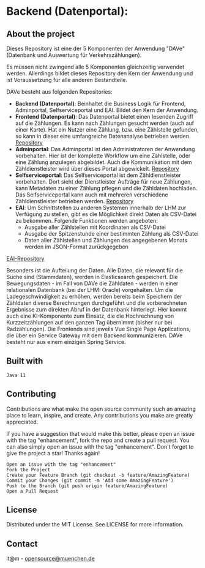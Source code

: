 # Backend (Datenportal):

## About the project

Dieses Repository ist eine der 5 Komponenten der Anwendung "DAVe" (Datenbank und Auswertung für Verkehrszählungen).

Es müssen nicht zwingend alle 5 Komponenten gleichzeitig verwendet werden. Allerdings bildet dieses Repository den Kern der Anwendung und ist Voraussetzung für alle anderen Bestandteile.

DAVe besteht aus folgenden Repositories:

* **Backend (Datenportal)**: Beinhaltet die Business Logik für Frontend, Adminportal, Selfserviceportal und EAI. Bildet den Kern der Anwendung. 
* **Frontend (Datenportal)**: Das Datenportal bietet einen lesenden Zugriff auf die Zählungen. Es kann nach Zählungen gesucht werden (auch auf einer Karte). Hat ein Nutzer eine Zählung, bzw. eine Zählstelle gefunden, so kann in dieser eine umfangreiche Datenanalyse betrieben werden. [Repository](https://github.com/it-at-m/dave-frontend)
* **Adminportal**: Das Adminportal ist den Administratoren der Anwendung vorbehalten. Hier ist der komplette Workflow um eine Zählstelle, oder eine Zählung anzulegen abgebildet. Auch die Kommunikation mit dem Zähldienstleister wird über dieses Portal abgewickelt. [Repository](https://github.com/it-at-m/dave-admin-portal)
* **Selfserviceportal**: Das Selfserviceportal ist dem Zähldienstleister vorbehalten. Dort sieht der Dienstleister Aufträge für neue Zählungen, kann Metadaten zu einer Zählung pflegen und die Zähldaten hochladen. Das Selfserviceportal kann auch mit mehreren verschiedene Zähldienstleister betrieben werden. [Repository](https://github.com/it-at-m/dave-selfservice-portal)
* **EAI**: Um Schnittstellen zu anderen Systemen innerhalb der LHM zur Verfügung zu stellen, gibt es die Möglichkeit direkt Daten als CSV-Datei zu bekommen. Folgende Funktionen werden angeboten:
	* Ausgabe aller Zählstellen mit Koordinaten als CSV-Datei
	* Ausgabe der Spitzenstunde einer bestimmten Zählung als CSV-Datei
	* Daten aller Zählstellen und Zählungen des angegebenen Monats werden im JSON-Format zurückgegeben

[EAI-Repository](https://github.com/it-at-m/dave-eai)

Besonders ist die Aufteilung der Daten. Alle Daten, die relevant für die Suche sind (Stammdaten), werden in Elasticsearch gespeichert. Die Bewegungsdaten - im Fall von DAVe die Zähldaten - werden in einer relationalen Datenbank (bei der LHM: Oracle) vorgehalten. Um die Ladegeschwindigkeit zu erhöhen, werden bereits beim Speichern der Zähldaten diverse Berechnungen durchgeführt und die vorberechneten Ergebnisse zum direkten Abruf in der Datenbank hinterlegt. Hier kommt auch eine KI-Komponente zum Einsatz, die die Hochrechnung von Kurzzeitzählungen auf den ganzen Tag übernimmt (bisher nur bei Radzählungen).
Die Frontends sind jeweils Vue Single Page Applications, die über ein Service Gateway mit dem Backend kommunizieren. DAVe besteht nur aus einem einzigen Spring Service.


## Built with
    Java 11

## Contributing

Contributions are what make the open source community such an amazing place to learn, inspire, and create. Any contributions you make are greatly appreciated.

If you have a suggestion that would make this better, please open an issue with the tag "enhancement", fork the repo and create a pull request. You can also simply open an issue with the tag "enhancement". Don't forget to give the project a star! Thanks again!

    Open an issue with the tag "enhancement"
    Fork the Project
    Create your Feature Branch (git checkout -b feature/AmazingFeature)
    Commit your Changes (git commit -m 'Add some AmazingFeature')
    Push to the Branch (git push origin feature/AmazingFeature)
    Open a Pull Request

## License

Distributed under the MIT License. See LICENSE for more information.
## Contact

it@m - opensource@muenchen.de
